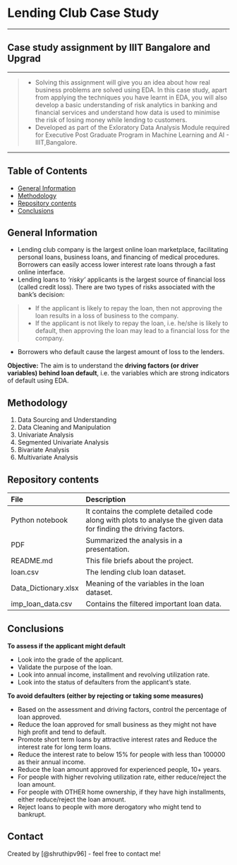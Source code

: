 # Lending Club Case Study
---
## Case study assignment by IIIT Bangalore and Upgrad
---
> - Solving this assignment will give you an idea about how real business problems are solved using EDA. In this case study, apart from applying the techniques you have learnt in EDA, you will also develop a basic understanding of risk analytics in banking and financial services and understand how data is used to minimise the risk of losing money while lending to customers.
> - Developed as part of the Exloratory Data Analysis Module required for Executive Post Graduate Program in Machine Learning and AI - IIIT,Bangalore.
---

## Table of Contents
* [General Information](#general-information)
* [Methodology](#methodology)
* [Repository contents](#repository-contents)
* [Conclusions](#conclusions)

## General Information
- Lending club company is the largest online loan marketplace, facilitating personal loans, business loans, and financing of medical procedures. Borrowers can easily access lower interest rate loans through a fast online interface.
- Lending loans to *‘risky’* applicants is the largest source of financial loss (called credit loss). There are two types of risks associated with the bank’s decision:
> - If the applicant is likely to repay the loan, then not approving the loan results in a loss of business to the company.
> - If the applicant is not likely to repay the loan, i.e. he/she is likely to default, then approving the loan may lead to a financial loss for the company.
- Borrowers who default cause the largest amount of loss to the lenders.

**Objective:**
The aim is to understand the **driving factors (or driver variables) behind loan default**, i.e. the variables which are strong indicators of default using EDA.

## Methodology
1) Data Sourcing and Understanding
2) Data Cleaning and Manipulation
3) Univariate Analysis
4) Segmented Univariate Analysis
5) Bivariate Analysis
6) Multivariate Analysis

## Repository contents
| File | Description |
|:-----|:------------|
| Python notebook | It contains the complete detailed code along with plots to analyse the given data for finding the driving factors.|
| PDF | Summarized the analysis in a presentation. |
| README.md | This file briefs about the project. |
| loan.csv | The lending club loan dataset. |
| Data_Dictionary.xlsx | Meaning of the variables in the loan dataset. |
| imp_loan_data.csv | Contains the filtered important loan data. |

## Conclusions
**To assess if the applicant might default**
- Look into the grade of the applicant.
- Validate the purpose of the loan.
- Look into annual income, installment and revolving utilization rate.
- Look into the status of defaulters from the applicant’s state.

**To avoid defaulters (either by rejecting or taking some measures)**
- Based on the assessment and driving factors, control the percentage of loan approved.
- Reduce the loan approved for small business as they might not have high profit and tend to default.
- Promote short term loans by attractive interest rates and Reduce the interest rate for long term loans.
- Reduce the interest rate to below 15% for people with less than 100000 as their annual income.
- Reduce the loan amount approved for experienced people, 10+ years.
- For people with higher revolving utilization rate, either reduce/reject the loan amount.
- For people with OTHER home ownership, if they have high installments, either reduce/reject the loan amount.
- Reject loans to people with more derogatory who might tend to bankrupt.

## Contact
Created by [@shruthipv96] - feel free to contact me!
